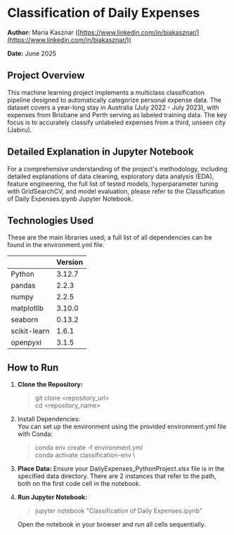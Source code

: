 # **Classification of Daily Expenses**

**Author:** Maria Kasznar ([https://www.linkedin.com/in/biakasznar/](https://www.linkedin.com/in/biakasznar/))

**Date:** June 2025

## **Project Overview**

This machine learning project implements a multiclass classification pipeline designed to automatically categorize personal expense data. The dataset covers a year-long stay in Australia (July 2022 \- July 2023), with expenses from Brisbane and Perth serving as labeled training data. The key focus is to accurately classify unlabeled expenses from a third, unseen city (Jabiru).

## **Detailed Explanation in Jupyter Notebook**

For a comprehensive understanding of the project's methodology, including detailed explanations of data cleaning, exploratory data analysis (EDA), feature engineering, the full list of tested models, hyperparameter tuning with GridSearchCV, and model evaluation, please refer to the Classification of Daily Expenses.ipynb Jupyter Notebook.

## **Technologies Used**

These are the main libraries used; a full list of all dependencies can be found in the environment.yml file.

|  | Version |
| :---- | :---- |
| Python | 3.12.7 |
| pandas | 2.2.3 |
| numpy | 2.2.5 |
| matplotlib | 3.10.0 |
| seaborn | 0.13.2 |
| scikit-learn | 1.6.1 |
| openpyxl | 3.1.5 |

## **How to Run**

1. **Clone the Repository:**  
   > git clone \<repository\_url\>  
   > cd \<repository\_name\>

2. Install Dependencies:  
   You can set up the environment using the provided environment.yml file with Conda:  
   > conda env create \-f environment.yml  
   > conda activate classification-env \
   
3. **Place Data:** Ensure your DailyExpenses\_PythonProject.xlsx file is in the specified data directory. There are 2 instances that refer to the path, both on the first code cell in the notebook.  
4. **Run Jupyter Notebook:**  
   > jupyter notebook "Classification of Daily Expenses.ipynb"

   Open the notebook in your browser and run all cells sequentially.
